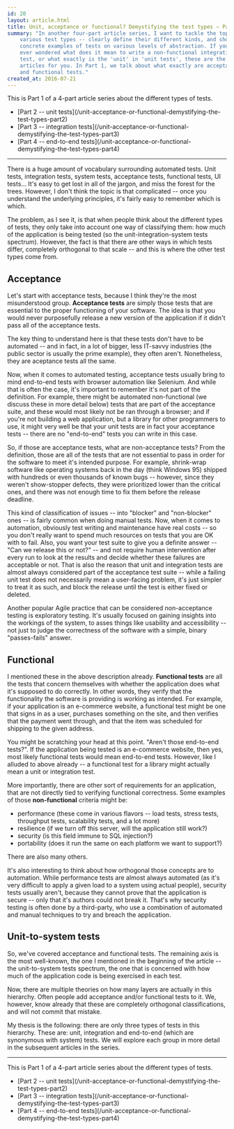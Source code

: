 ```yaml
---
id: 20
layout: article.html
title: Unit, acceptance or functional? Demystifying the test types – Part 1
summary: "In another four-part article series, I want to tackle the topic of
	various test types -- clearly define their different kinds, and show some
	concrete examples of tests on various levels of abstraction. If you've
	ever wondered what does it mean to write a non-functional integration
	test, or what exactly is the 'unit' in 'unit tests', these are the
	articles for you. In Part 1, we talk about what exactly are acceptance
	and functional tests."
created_at: 2016-07-21
---
```


This is Part 1 of a 4-part article series about the different types of tests.

<ul class="parts-list">
	<li>[Part 2 -- unit tests](/unit-acceptance-or-functional-demystifying-the-test-types-part2)</li>
	<li>[Part 3 -- integration tests](/unit-acceptance-or-functional-demystifying-the-test-types-part3)</li>
	<li>[Part 4 -- end-to-end tests](/unit-acceptance-or-functional-demystifying-the-test-types-part4)</li>
</ul>

<hr class="parts-separator">

There is a huge amount of vocabulary surrounding automated tests. Unit tests, integration tests, system tests, acceptance tests, functional tests, UI tests... It's easy to get lost in all of the jargon, and miss the forest for the trees. However, I don't think the topic is that complicated -- once you understand the underlying principles, it's fairly easy to remember which is which.

The problem, as I see it, is that when people think about the different types of tests, they only take into account one way of classifying them: how much of the application is being tested (so the unit-integration-system tests spectrum). However, the fact is that there are other ways in which tests differ, completely orthogonal to that scale -- and this is where the other test types come from.

## Acceptance

Let's start with acceptance tests, because I think they're the most misunderstood group. **Acceptance tests** are simply those tests that are essential to the proper functioning of your software. The idea is that you would never purposefully release a new version of the application if it didn't pass all of the acceptance tests.

The key thing to understand here is that these tests don't have to be automated -- and in fact, in a lot of bigger, less IT-savvy industries (the public sector is usually the prime example), they often aren't. Nonetheless, they are aceptance tests all the same.

Now, when it comes to automated testing, acceptance tests usually bring to mind end-to-end tests with browser automation like Selenium. And while that is often the case, it's important to remember it's not part of the definition. For example, there might be automated non-functional (we discuss these in more detail below) tests that are part of the acceptance suite, and these would most likely not be ran through a browser; and if you're not building a web application, but a library for other programmers to use, it might very well be that your unit tests are in fact your acceptance tests -- there are no "end-to-end" tests you can write in this case.

So, if those are acceptance tests, what are non-acceptance tests? From the definition, those are all of the tests that are not essential to pass in order for the software to meet it's intended purpose. For example, shrink-wrap software like operating systems back in the day (think Windows 95) shipped with hundreds or even thousands of known bugs -- however, since they weren't show-stopper defects, they were prioritized lower than the critical ones, and there was not enough time to fix them before the release deadline.

This kind of classification of issues -- into "blocker" and "non-blocker" ones -- is fairly common when doing manual tests. Now, when it comes to automation, obviously test writing and maintenance have real costs -- so you don't really want to spend much resources on tests that you are OK with to fail. Also, you want your test suite to give you a definite answer -- "Can we release this or not?" -- and not require human intervention after every run to look at the results and decide whether these failures are acceptable or not. That is also the reason that unit and integration tests are almost always considered part of the acceptance test suite -- while a failing unit test does not necessarily mean a user-facing problem, it's just simpler to treat it as such, and block the release until the test is either fixed or deleted.

Another popular Agile practice that can be considered non-acceptance testing is exploratory testing. It's usually focused on gaining insights into the workings of the system, to asses things like usability and accessibility -- not just to judge the correctness of the software with a simple, binary "passes-fails" answer.

## Functional

I mentioned these in the above description already. **Functional tests** are all the tests that concern themselves with whether the application does what it's supposed to do correctly. In other words, they verify that the functionality the software is providing is working as intended. For example, if your application is an e-commerce website, a functional test might be one that signs in as a user, purchases something on the site, and then verifies that the payment went through, and that the item was scheduled for shipping to the given address.

You might be scratching your head at this point. "Aren't those end-to-end tests?". If the application being tested is an e-commerce website, then yes, most likely functional tests would mean end-to-end tests. However, like I alluded to above already -- a functional test for a library might actually mean a unit or integration test.

More importantly, there are other sort of requirements for an application, that are not directly tied to verifying functional correctness. Some examples of those **non-functional** criteria might be:

* performance (these come in various flavors -- load tests, stress tests, throughput tests, scalability tests, and a lot more)
* resilience (if we turn off this server, will the application still work?)
* security (is this field immune to SQL injection?)
* portability (does it run the same on each platform we want to support?)

There are also many others.

It's also interesting to think about how orthogonal those concepts are to automation. While performance tests are almost always automated (as it's very difficult to apply a given load to a system using actual people), security tests usually aren't, because they cannot prove that the application is secure -- only that it's authors could not break it. That's why security testing is often done by a third-party, who use a combination of automated and manual techniques to try and breach the application.

## Unit-to-system tests

So, we've covered acceptance and functional tests. The remaining axis is the most well-known, the one I mentioned in the beginning of the article -- the unit-to-system tests spectrum, the one that is concerned with how much of the application code is being exercised in each test.

Now, there are multiple theories on how many layers are actually in this hierarchy. Often people add acceptance and/or functional tests to it. We, however, know already that these are completely orthogonal classifications, and will not commit that mistake.

My thesis is the following: there are only three types of tests in this hierarchy. These are: unit, integration and end-to-end (which are synonymous with system) tests. We will explore each group in more detail in the subsequent articles in the series.

<hr class="parts-separator">

This is Part 1 of a 4-part article series about the different types of tests.

<ul class="parts-list">
	<li>[Part 2 -- unit tests](/unit-acceptance-or-functional-demystifying-the-test-types-part2)</li>
	<li>[Part 3 -- integration tests](/unit-acceptance-or-functional-demystifying-the-test-types-part3)</li>
	<li>[Part 4 -- end-to-end tests](/unit-acceptance-or-functional-demystifying-the-test-types-part4)</li>
</ul>
